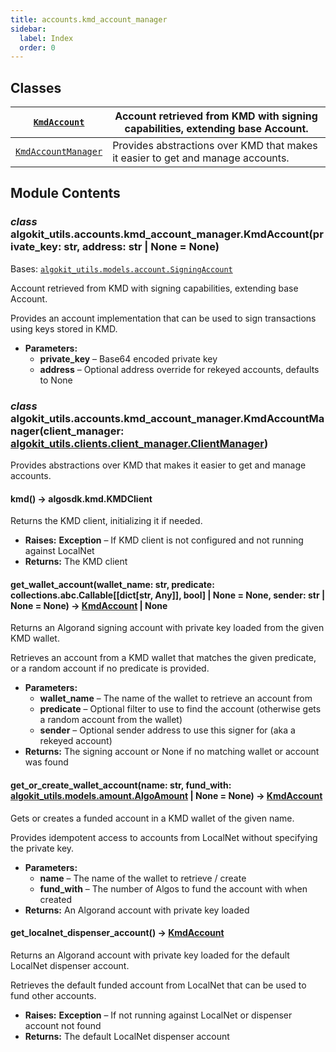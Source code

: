 ```yaml
---
title: accounts.kmd_account_manager
sidebar:
  label: Index
  order: 0
---
```


## Classes

| [`KmdAccount`](#algokit_utils.accounts.kmd_account_manager.KmdAccount)               | Account retrieved from KMD with signing capabilities, extending base Account.   |
| ------------------------------------------------------------------------------------ | ------------------------------------------------------------------------------- |
| [`KmdAccountManager`](#algokit_utils.accounts.kmd_account_manager.KmdAccountManager) | Provides abstractions over KMD that makes it easier to get and manage accounts. |

## Module Contents

### _class_ algokit_utils.accounts.kmd_account_manager.KmdAccount(private_key: str, address: str | None = None)

Bases: [`algokit_utils.models.account.SigningAccount`](/reference/algokit-utils-py/api/models/account/#algokit_utils.models.account.SigningAccount)

Account retrieved from KMD with signing capabilities, extending base Account.

Provides an account implementation that can be used to sign transactions using keys stored in KMD.

- **Parameters:**
  - **private_key** – Base64 encoded private key
  - **address** – Optional address override for rekeyed accounts, defaults to None

### _class_ algokit_utils.accounts.kmd_account_manager.KmdAccountManager(client_manager: [algokit_utils.clients.client_manager.ClientManager](/reference/algokit-utils-py/api/clients/client_manager/#algokit_utils.clients.client_manager.ClientManager))

Provides abstractions over KMD that makes it easier to get and manage accounts.

#### kmd() → algosdk.kmd.KMDClient

Returns the KMD client, initializing it if needed.

- **Raises:**
  **Exception** – If KMD client is not configured and not running against LocalNet
- **Returns:**
  The KMD client

#### get_wallet_account(wallet_name: str, predicate: collections.abc.Callable[[dict[str, Any]], bool] | None = None, sender: str | None = None) → [KmdAccount](#algokit_utils.accounts.kmd_account_manager.KmdAccount) | None

Returns an Algorand signing account with private key loaded from the given KMD wallet.

Retrieves an account from a KMD wallet that matches the given predicate, or a random account
if no predicate is provided.

- **Parameters:**
  - **wallet_name** – The name of the wallet to retrieve an account from
  - **predicate** – Optional filter to use to find the account (otherwise gets a random account from the wallet)
  - **sender** – Optional sender address to use this signer for (aka a rekeyed account)
- **Returns:**
  The signing account or None if no matching wallet or account was found

#### get_or_create_wallet_account(name: str, fund_with: [algokit_utils.models.amount.AlgoAmount](/reference/algokit-utils-py/api/models/amount/#algokit_utils.models.amount.AlgoAmount) | None = None) → [KmdAccount](#algokit_utils.accounts.kmd_account_manager.KmdAccount)

Gets or creates a funded account in a KMD wallet of the given name.

Provides idempotent access to accounts from LocalNet without specifying the private key.

- **Parameters:**
  - **name** – The name of the wallet to retrieve / create
  - **fund_with** – The number of Algos to fund the account with when created
- **Returns:**
  An Algorand account with private key loaded

#### get_localnet_dispenser_account() → [KmdAccount](#algokit_utils.accounts.kmd_account_manager.KmdAccount)

Returns an Algorand account with private key loaded for the default LocalNet dispenser account.

Retrieves the default funded account from LocalNet that can be used to fund other accounts.

- **Raises:**
  **Exception** – If not running against LocalNet or dispenser account not found
- **Returns:**
  The default LocalNet dispenser account
